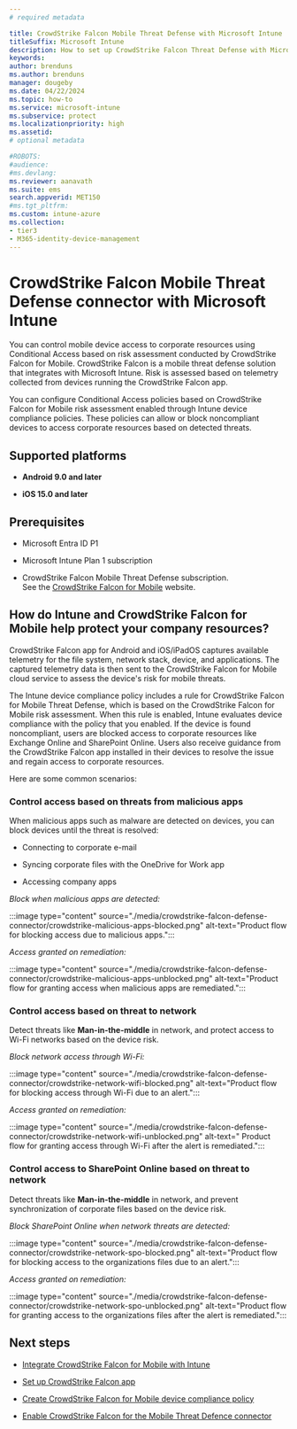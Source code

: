 ```yaml
---
# required metadata

title: CrowdStrike Falcon Mobile Threat Defense with Microsoft Intune
titleSuffix: Microsoft Intune
description: How to set up CrowdStrike Falcon Threat Defense with Microsoft Intune control mobile device access to your corporate resources.
keywords:
author: brenduns
ms.author: brenduns
manager: dougeby
ms.date: 04/22/2024
ms.topic: how-to
ms.service: microsoft-intune
ms.subservice: protect
ms.localizationpriority: high
ms.assetid:
# optional metadata

#ROBOTS:
#audience:
#ms.devlang:
ms.reviewer: aanavath
ms.suite: ems
search.appverid: MET150
#ms.tgt_pltfrm:
ms.custom: intune-azure
ms.collection:
- tier3
- M365-identity-device-management
---
```


# CrowdStrike Falcon Mobile Threat Defense connector with Microsoft Intune

You can control mobile device access to corporate resources using Conditional Access based on risk assessment conducted by CrowdStrike Falcon for Mobile. CrowdStrike Falcon is a mobile threat defense solution that integrates with Microsoft Intune. Risk is assessed based on telemetry collected from devices running the CrowdStrike Falcon app.

You can configure Conditional Access policies based on CrowdStrike Falcon for Mobile risk assessment enabled through Intune device compliance policies. These policies can  allow or block noncompliant devices to access corporate resources based on detected threats.

## Supported platforms

- **Android 9.0 and later**

- **iOS 15.0 and later**

## Prerequisites

- Microsoft Entra ID P1

- Microsoft Intune Plan 1 subscription

- CrowdStrike Falcon Mobile Threat Defense subscription.  
  See the [CrowdStrike Falcon for Mobile](https://www.crowdstrike.com/products/endpoint-security/falcon-for-mobile/) website.

## How do Intune and CrowdStrike Falcon for Mobile help protect your company resources?

CrowdStrike Falcon app for Android and iOS/iPadOS captures available telemetry for the file system, network stack, device, and applications. The captured telemetry data is then sent to the CrowdStrike Falcon for Mobile cloud service to assess the device's risk for mobile threats.

The Intune device compliance policy includes a rule for CrowdStrike Falcon for Mobile Threat Defense, which is based on the CrowdStrike Falcon for Mobile risk assessment. When this rule is enabled, Intune evaluates device compliance with the policy that you enabled. If the device is found noncompliant, users are blocked access to corporate resources like Exchange Online and SharePoint Online. Users also receive guidance from the CrowdStrike Falcon  app installed in their devices to resolve the issue and regain access to corporate resources.

Here are some common scenarios:

### Control access based on threats from malicious apps

When malicious apps such as malware are detected on devices, you can block devices until the threat is resolved:

- Connecting to corporate e-mail

- Syncing corporate files with the OneDrive for Work app

- Accessing company apps

*Block when malicious apps are detected:*

:::image type="content" source="./media/crowdstrike-falcon-defense-connector/crowdstrike-malicious-apps-blocked.png" alt-text="Product flow for blocking access due to malicious apps.":::

*Access granted on remediation:*

:::image type="content" source="./media/crowdstrike-falcon-defense-connector/crowdstrike-malicious-apps-unblocked.png" alt-text="Product flow for granting access when malicious apps are remediated.":::

### Control access based on threat to network

Detect threats like **Man-in-the-middle** in network, and protect access to Wi-Fi networks based on the device risk.

*Block network access through Wi-Fi:*

:::image type="content" source="./media/crowdstrike-falcon-defense-connector/crowdstrike-network-wifi-blocked.png" alt-text="Product flow for blocking access through Wi-Fi due to an alert.":::

*Access granted on remediation:*

:::image type="content" source="./media/crowdstrike-falcon-defense-connector/crowdstrike-network-wifi-unblocked.png" alt-text=" Product flow for granting access through Wi-Fi after the alert is remediated.":::

### Control access to SharePoint Online based on threat to network

Detect threats like **Man-in-the-middle** in network, and prevent synchronization of corporate files based on the device risk.

*Block SharePoint Online when network threats are detected:*

:::image type="content" source="./media/crowdstrike-falcon-defense-connector/crowdstrike-network-spo-blocked.png" alt-text="Product flow for blocking access to the organizations files due to an alert.":::

*Access granted on remediation:*

:::image type="content" source="./media/crowdstrike-falcon-defense-connector/crowdstrike-network-spo-unblocked.png" alt-text="Product flow for granting access to the organizations files after the alert is remediated.":::

## Next steps

- [Integrate CrowdStrike Falcon for Mobile with Intune](crowdstrike-falcon-mtd-connector-integration.md)

- [Set up CrowdStrike Falcon app](mtd-apps-ios-app-configuration-policy-add-assign.md)

- [Create CrowdStrike Falcon for Mobile device compliance policy](mtd-device-compliance-policy-create.md)

- [Enable CrowdStrike Falcon for the Mobile Threat Defence connector](mtd-connector-enable.md)
